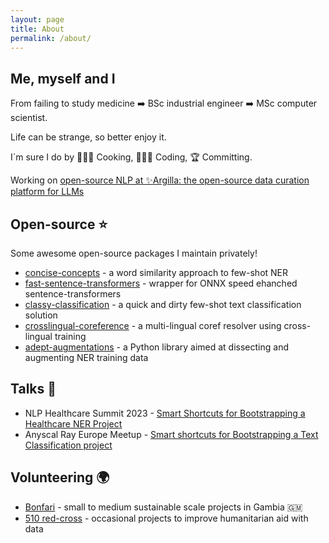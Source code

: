 ```yaml
---
layout: page
title: About
permalink: /about/
---
```


## Me, myself and I

From failing to study medicine ➡️ BSc industrial engineer ➡️ MSc computer scientist.

Life can be strange, so better enjoy it.

I´m sure I do by 👨🏽‍🍳 Cooking, 👨🏽‍💻 Coding, 🏆 Committing.

Working on [open-source NLP at ✨Argilla: the open-source data curation platform for LLMs](https://github.com/argilla-io/argilla/)

## Open-source ⭐️

Some awesome open-source packages I maintain privately!

- [concise-concepts](https://github.com/Pandora-Intelligence/concise-concepts) - a word similarity approach to few-shot NER
- [fast-sentence-transformers](https://github.com/Pandora-Intelligence/fast-sentence-transformers) - wrapper for ONNX speed ehanched sentence-transformers
- [classy-classification](https://github.com/Pandora-Intelligence/classy-classification) - a quick and dirty few-shot text classification solution
- [crosslingual-coreference](https://github.com/Pandora-Intelligence/crosslingual-coreference) - a multi-lingual coref resolver using cross-lingual training
- [adept-augmentations](https://github.com/argilla-io/adept-augmentations) - a Python library aimed at dissecting and augmenting NER training data


## Talks 📖
- NLP Healthcare Summit 2023 - [Smart Shortcuts for Bootstrapping a Healthcare NER Project](https://youtu.be/t68kC5Dk4LA)
- Anyscal Ray Europe Meetup - [Smart shortcuts for Bootstrapping a Text Classification project](https://youtu.be/tdGvtMv8IiE)


## Volunteering 🌍
- [Bonfari](https://bonfari.nl/) - small to medium sustainable scale projects in Gambia 🇬🇲
- [510 red-cross](https://www.510.global/) - occasional projects to improve humanitarian aid with data